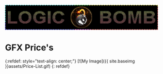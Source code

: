 <img src="assets/git-logo-2.png" class="detail_header">

# GFX Price's

{:refdef: style="text-align: center;"}
[![My Image]({{ site.baseimg }}assets/Price-List.gif)
{: refdef}



